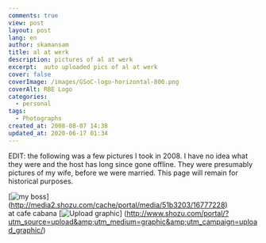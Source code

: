 ```yaml
---
comments: true
view: post
layout: post
lang: en
author: skamansam
title: al at werk
description: pictures of al at werk
excerpt:  auto uploaded pics of al at werk
cover: false
coverImage: /images/GSoC-logo-horizontal-800.png
coverAlt: RBE Logo
categories:
  - personal
tags: 
  - Photographs
created_at: 2008-08-07 14:38
updated_at: 2020-06-17 01:34
---
```


EDIT: the following was a few pictures I took in 2008. I have no idea what they were
and the host has long since gone offline. They were presumably pictures of my wife, 
before we were married. This page will remain for historical purposes.


[![my boss](http://media2.shozu.com/cache/portal/media/51b3203/16777228_journal "my boss")]
(http://media2.shozu.com/cache/portal/media/51b3203/16777228)
<br/>at cafe cabana
[![Upload graphic](http://www.shozu.com/resources/messages/logo_blog.gif "Uplaod with Shozu")]
(http://www.shozu.com/portal/?utm_source=upload&amp;utm_medium=graphic&amp;utm_campaign=upload_graphic/)

<!-- <a href="http://media2.shozu.com/cache/portal/media/51b3203/16777228">
<img src="http://media2.shozu.com/cache/portal/media/51b3203/16777228_journal" />
</a>
<br/><p align="right" >
<a href="http://www.shozu.com/portal/?utm_source=upload&amp;utm_medium=graphic&amp;utm_campaign=upload_graphic/" target="_blank" >
<img src="http://www.shozu.com/resources/messages/logo_blog.gif" alt="Posted by ShoZu" border="0" /></a></p>
 -->
